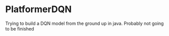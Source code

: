 # PlatformerDQN
Trying to build a DQN model from the ground up in java. Probably not going to be finished
